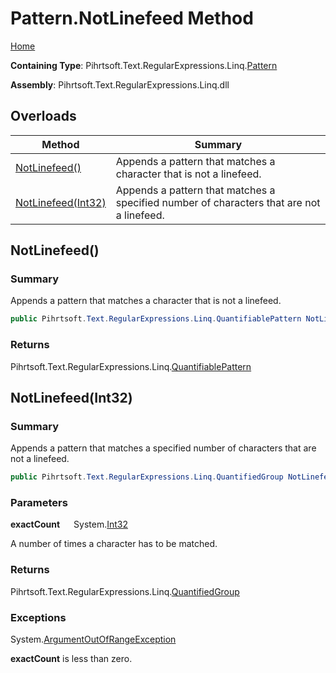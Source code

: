 # Pattern\.NotLinefeed Method

[Home](../../../../../../README.md)

**Containing Type**: Pihrtsoft\.Text\.RegularExpressions\.Linq\.[Pattern](../README.md)

**Assembly**: Pihrtsoft\.Text\.RegularExpressions\.Linq\.dll

## Overloads

| Method | Summary |
| ------ | ------- |
| [NotLinefeed()](#Pihrtsoft_Text_RegularExpressions_Linq_Pattern_NotLinefeed) | Appends a pattern that matches a character that is not a linefeed\. |
| [NotLinefeed(Int32)](#Pihrtsoft_Text_RegularExpressions_Linq_Pattern_NotLinefeed_System_Int32_) | Appends a pattern that matches a specified number of characters that are not a linefeed\. |

## NotLinefeed\(\) <a name="Pihrtsoft_Text_RegularExpressions_Linq_Pattern_NotLinefeed"></a>

### Summary

Appends a pattern that matches a character that is not a linefeed\.

```csharp
public Pihrtsoft.Text.RegularExpressions.Linq.QuantifiablePattern NotLinefeed()
```

### Returns

Pihrtsoft\.Text\.RegularExpressions\.Linq\.[QuantifiablePattern](../../QuantifiablePattern/README.md)

## NotLinefeed\(Int32\) <a name="Pihrtsoft_Text_RegularExpressions_Linq_Pattern_NotLinefeed_System_Int32_"></a>

### Summary

Appends a pattern that matches a specified number of characters that are not a linefeed\.

```csharp
public Pihrtsoft.Text.RegularExpressions.Linq.QuantifiedGroup NotLinefeed(int exactCount)
```

### Parameters

**exactCount** &emsp; System\.[Int32](https://docs.microsoft.com/en-us/dotnet/api/system.int32)

A number of times a character has to be matched\.

### Returns

Pihrtsoft\.Text\.RegularExpressions\.Linq\.[QuantifiedGroup](../../QuantifiedGroup/README.md)

### Exceptions

System\.[ArgumentOutOfRangeException](https://docs.microsoft.com/en-us/dotnet/api/system.argumentoutofrangeexception)

**exactCount** is less than zero\.

